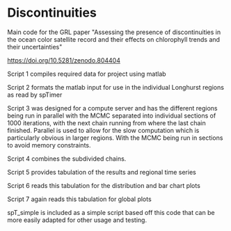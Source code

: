 # Discontinuities

Main code for the GRL paper "Assessing the presence of discontinuities in the ocean color satellite record and their effects on chlorophyll trends and their uncertainties"

https://doi.org/10.5281/zenodo.804404

Script 1 compiles required data for project using matlab 

Script 2 formats the matlab input for use in the individual Longhurst regions as read by spTimer

Script 3 was designed for a compute server and has the different regions being run in parallel with the MCMC separated into individual sections of 1000 iterations, with the next chain running from where the last chain finished. Parallel is used to allow for the slow computation which is particularly obvious in larger regions. With the MCMC being run in sections to avoid memory constraints.

Script 4 combines the subdivided chains.

Script 5 provides tabulation of the results and regional time series

Script 6 reads this tabulation for the distribution and bar chart plots

Script 7 again reads this tabulation for global plots

spT_simple is included as a simple script based off this code that can be more easily adapted for other usage and testing.
